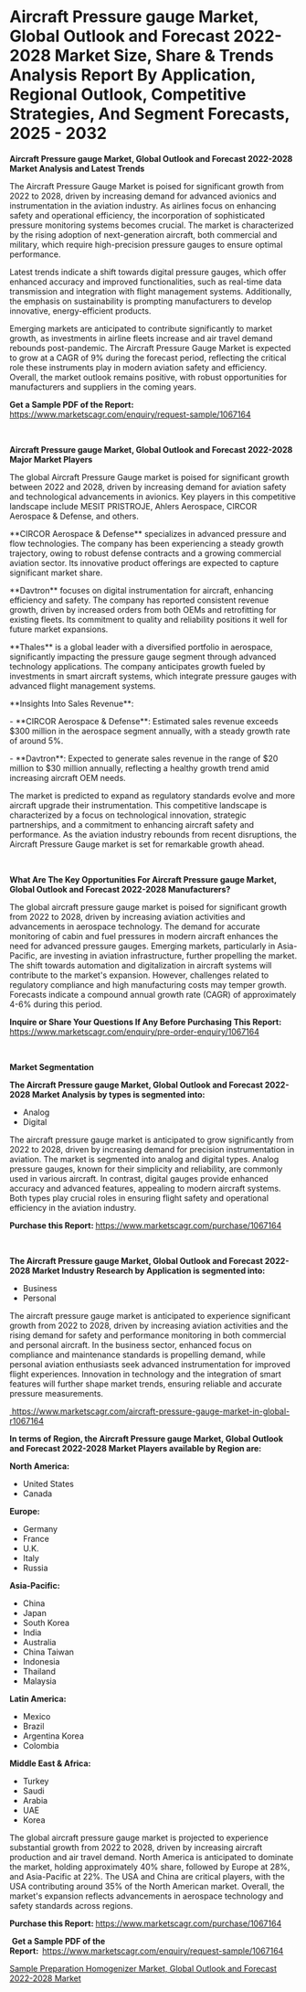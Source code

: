 <p><h1>Aircraft Pressure gauge Market, Global Outlook and Forecast 2022-2028 Market Size, Share & Trends Analysis Report By Application, Regional Outlook, Competitive Strategies, And Segment Forecasts, 2025 - 2032</h1></p><p><strong>Aircraft Pressure gauge Market, Global Outlook and Forecast 2022-2028 Market Analysis and Latest Trends</strong></p>
<p><p>The Aircraft Pressure Gauge Market is poised for significant growth from 2022 to 2028, driven by increasing demand for advanced avionics and instrumentation in the aviation industry. As airlines focus on enhancing safety and operational efficiency, the incorporation of sophisticated pressure monitoring systems becomes crucial. The market is characterized by the rising adoption of next-generation aircraft, both commercial and military, which require high-precision pressure gauges to ensure optimal performance. </p><p>Latest trends indicate a shift towards digital pressure gauges, which offer enhanced accuracy and improved functionalities, such as real-time data transmission and integration with flight management systems. Additionally, the emphasis on sustainability is prompting manufacturers to develop innovative, energy-efficient products. </p><p>Emerging markets are anticipated to contribute significantly to market growth, as investments in airline fleets increase and air travel demand rebounds post-pandemic. The Aircraft Pressure Gauge Market is expected to grow at a CAGR of 9% during the forecast period, reflecting the critical role these instruments play in modern aviation safety and efficiency. Overall, the market outlook remains positive, with robust opportunities for manufacturers and suppliers in the coming years.</p></p>
<p><strong>Get a Sample PDF of the Report:&nbsp;</strong> <a href="https://www.marketscagr.com/enquiry/request-sample/1067164?utm_campaign=3098&utm_medium=2&utm_source=Github&utm_content=ia&utm_term=21032025&utm_id=aircraft-pressure-gauge-market-global-outlook-and-forecast-2022-2028">https://www.marketscagr.com/enquiry/request-sample/1067164</a></p>
<p>&nbsp;</p>
<p><strong>Aircraft Pressure gauge Market, Global Outlook and Forecast 2022-2028 Major Market Players</strong></p>
<p><p>The global Aircraft Pressure Gauge market is poised for significant growth between 2022 and 2028, driven by increasing demand for aviation safety and technological advancements in avionics. Key players in this competitive landscape include MESIT PRISTROJE, Ahlers Aerospace, CIRCOR Aerospace & Defense, and others.</p><p>**CIRCOR Aerospace & Defense** specializes in advanced pressure and flow technologies. The company has been experiencing a steady growth trajectory, owing to robust defense contracts and a growing commercial aviation sector. Its innovative product offerings are expected to capture significant market share.</p><p>**Davtron** focuses on digital instrumentation for aircraft, enhancing efficiency and safety. The company has reported consistent revenue growth, driven by increased orders from both OEMs and retrofitting for existing fleets. Its commitment to quality and reliability positions it well for future market expansions.</p><p>**Thales** is a global leader with a diversified portfolio in aerospace, significantly impacting the pressure gauge segment through advanced technology applications. The company anticipates growth fueled by investments in smart aircraft systems, which integrate pressure gauges with advanced flight management systems.</p><p>**Insights Into Sales Revenue**: </p><p>- **CIRCOR Aerospace & Defense**: Estimated sales revenue exceeds $300 million in the aerospace segment annually, with a steady growth rate of around 5%.</p><p>- **Davtron**: Expected to generate sales revenue in the range of $20 million to $30 million annually, reflecting a healthy growth trend amid increasing aircraft OEM needs.</p><p>The market is predicted to expand as regulatory standards evolve and more aircraft upgrade their instrumentation. This competitive landscape is characterized by a focus on technological innovation, strategic partnerships, and a commitment to enhancing aircraft safety and performance. As the aviation industry rebounds from recent disruptions, the Aircraft Pressure Gauge market is set for remarkable growth ahead.</p></p>
<p>&nbsp;</p>
<p><strong>What Are The Key Opportunities For Aircraft Pressure gauge Market, Global Outlook and Forecast 2022-2028 Manufacturers?</strong></p>
<p><p>The global aircraft pressure gauge market is poised for significant growth from 2022 to 2028, driven by increasing aviation activities and advancements in aerospace technology. The demand for accurate monitoring of cabin and fuel pressures in modern aircraft enhances the need for advanced pressure gauges. Emerging markets, particularly in Asia-Pacific, are investing in aviation infrastructure, further propelling the market. The shift towards automation and digitalization in aircraft systems will contribute to the market's expansion. However, challenges related to regulatory compliance and high manufacturing costs may temper growth. Forecasts indicate a compound annual growth rate (CAGR) of approximately 4-6% during this period.</p></p>
<p><strong>Inquire or Share Your Questions If Any Before Purchasing This Report:</strong> <a href="https://www.marketscagr.com/enquiry/pre-order-enquiry/1067164?utm_campaign=3098&utm_medium=2&utm_source=Github&utm_content=ia&utm_term=21032025&utm_id=aircraft-pressure-gauge-market-global-outlook-and-forecast-2022-2028">https://www.marketscagr.com/enquiry/pre-order-enquiry/1067164</a></p>
<p>&nbsp;</p>
<p><strong>Market Segmentation</strong></p>
<p><strong>The Aircraft Pressure gauge Market, Global Outlook and Forecast 2022-2028 Market Analysis by types is segmented into:</strong></p>
<p><ul><li>Analog</li><li>Digital</li></ul></p>
<p><p>The aircraft pressure gauge market is anticipated to grow significantly from 2022 to 2028, driven by increasing demand for precision instrumentation in aviation. The market is segmented into analog and digital types. Analog pressure gauges, known for their simplicity and reliability, are commonly used in various aircraft. In contrast, digital gauges provide enhanced accuracy and advanced features, appealing to modern aircraft systems. Both types play crucial roles in ensuring flight safety and operational efficiency in the aviation industry.</p></p>
<p><strong>Purchase this Report:&nbsp;</strong><a href="https://www.marketscagr.com/purchase/1067164?utm_campaign=3098&utm_medium=2&utm_source=Github&utm_content=ia&utm_term=21032025&utm_id=aircraft-pressure-gauge-market-global-outlook-and-forecast-2022-2028">https://www.marketscagr.com/purchase/1067164</a></p>
<p>&nbsp;</p>
<p><strong>The Aircraft Pressure gauge Market, Global Outlook and Forecast 2022-2028 Market Industry Research by Application is segmented into:</strong></p>
<p><ul><li>Business</li><li>Personal</li></ul></p>
<p><p>The aircraft pressure gauge market is anticipated to experience significant growth from 2022 to 2028, driven by increasing aviation activities and the rising demand for safety and performance monitoring in both commercial and personal aircraft. In the business sector, enhanced focus on compliance and maintenance standards is propelling demand, while personal aviation enthusiasts seek advanced instrumentation for improved flight experiences. Innovation in technology and the integration of smart features will further shape market trends, ensuring reliable and accurate pressure measurements.</p></p>
<p><a href="https://www.marketscagr.com/aircraft-pressure-gauge-market-in-global-r1067164?utm_campaign=3098&utm_medium=2&utm_source=Github&utm_content=ia&utm_term=21032025&utm_id=aircraft-pressure-gauge-market-global-outlook-and-forecast-2022-2028">&nbsp;https://www.marketscagr.com/aircraft-pressure-gauge-market-in-global-r1067164</a></p>
<p><strong>In terms of Region, the Aircraft Pressure gauge Market, Global Outlook and Forecast 2022-2028 Market Players available by Region are:</strong></p>
<p>
    <p> <strong> North America: </strong>
        <ul>
            <li>United States</li>
            <li>Canada</li>
        </ul>
        </p> 
    <p> <strong> Europe: </strong>
        <ul>
            <li>Germany</li>
            <li>France</li>
            <li>U.K.</li>
            <li>Italy</li>
            <li>Russia</li>
        </ul>
        </p> 
    <p> <strong> Asia-Pacific: </strong>
        <ul>
            <li>China</li>
            <li>Japan</li>
            <li>South Korea</li>
            <li>India</li>
            <li>Australia</li>
            <li>China Taiwan</li>
            <li>Indonesia</li>
            <li>Thailand</li>
            <li>Malaysia</li>
        </ul>
        </p> 
    <p> <strong> Latin America: </strong>
        <ul>
            <li>Mexico</li>
            <li>Brazil</li>
            <li>Argentina Korea</li>
            <li>Colombia</li>
        </ul>
        </p> 
    <p> <strong> Middle East & Africa: </strong>
        <ul>
            <li>Turkey</li>
            <li>Saudi</li>
            <li>Arabia</li>
            <li>UAE</li>
            <li>Korea</li>
        </ul>
    </p>
    </p>
<p><p>The global aircraft pressure gauge market is projected to experience substantial growth from 2022 to 2028, driven by increasing aircraft production and air travel demand. North America is anticipated to dominate the market, holding approximately 40% share, followed by Europe at 28%, and Asia-Pacific at 22%. The USA and China are critical players, with the USA contributing around 35% of the North American market. Overall, the market's expansion reflects advancements in aerospace technology and safety standards across regions.</p></p>
<p><strong>Purchase this Report: </strong><a href="https://www.marketscagr.com/purchase/1067164?utm_campaign=3098&utm_medium=2&utm_source=Github&utm_content=ia&utm_term=21032025&utm_id=aircraft-pressure-gauge-market-global-outlook-and-forecast-2022-2028">https://www.marketscagr.com/purchase/1067164</a></p>
<p>&nbsp;<strong>Get a Sample PDF of the Report:&nbsp;&nbsp;</strong><a href="https://www.marketscagr.com/enquiry/request-sample/1067164?utm_campaign=3098&utm_medium=2&utm_source=Github&utm_content=ia&utm_term=21032025&utm_id=aircraft-pressure-gauge-market-global-outlook-and-forecast-2022-2028">https://www.marketscagr.com/enquiry/request-sample/1067164</a></p>
<p><strong></strong></p>
<p><p><a href="https://github.com/krulicfidura/Market-Research-Report-List-1/blob/main/sample-preparation-homogenizer-market-global-outlook-and-forecast-2022-2028-market.md?utm_campaign=3098&utm_medium=2&utm_source=Github&utm_content=ia&utm_term=21032025&utm_id=aircraft-pressure-gauge-market-global-outlook-and-forecast-2022-2028">Sample Preparation Homogenizer Market, Global Outlook and Forecast 2022-2028 Market</a></p></p>